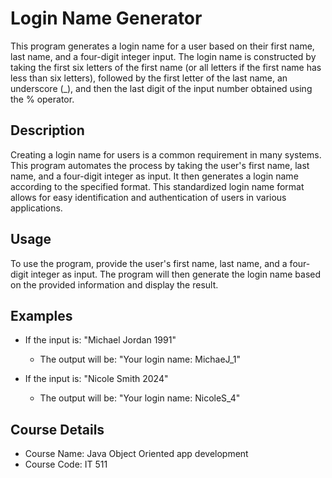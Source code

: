 # Login Name Generator

This program generates a login name for a user based on their first name, last name, and a four-digit integer input. The login name is constructed by taking the first six letters of the first name (or all letters if the first name has less than six letters), followed by the first letter of the last name, an underscore (_), and then the last digit of the input number obtained using the % operator.

## Description

Creating a login name for users is a common requirement in many systems. This program automates the process by taking the user's first name, last name, and a four-digit integer as input. It then generates a login name according to the specified format. This standardized login name format allows for easy identification and authentication of users in various applications.

## Usage

To use the program, provide the user's first name, last name, and a four-digit integer as input. The program will then generate the login name based on the provided information and display the result.

## Examples

- If the input is: "Michael Jordan 1991"
  - The output will be: "Your login name: MichaeJ_1"

- If the input is: "Nicole Smith 2024"
  - The output will be: "Your login name: NicoleS_4"


## Course Details

- Course Name: Java Object Oriented app development 
- Course Code: IT 511

